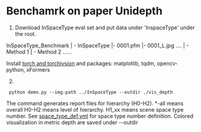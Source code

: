 # Benchamrk on paper Unidepth

1. Download InSpaceType eval set and put data under 'InspaceType' under the root. 

InSpaceType_Benchmark
  | - InSpaceType
            |- 0001.pfm
            |- 0001_L.jpg
              ....
  | - Method 1
  | - Method 2
    ......

Install [torch and torchivsion](https://pytorch.org/get-started/previous-versions/) and packages: matplotlib, tqdm, opencv-python, xFormers

2.

  ```
   python demo.py --img-path ../InSpaceType --outdir ./vis_depth
  ```

  The command generates report files for hierarchy (H0-H2). *-all means overall H0-H2 means level of hierarchy. H1_xx means scene space type number. See [space_type_def.yml](https://github.com/DepthComputation/InSpaceType_Benchmark/blob/main/space_type_def.yml) for space type number definition.
  Colored visualization in metric depth are saved under --outdir